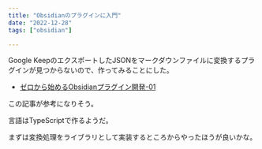 ```yaml
---
title: "Obsidianのプラグインに入門"
date: "2022-12-28"
tags: ["obsidian"]

---
```


Google KeepのエクスポートしたJSONをマークダウンファイルに変換するプラグインが見つからないので、作ってみることにした。

- [ゼロから始めるObsidianプラグイン開発-01](https://zenn.dev/estra/articles/obsidian-plugin-dev_1)

この記事が参考になりそう。

言語はTypeScriptで作るようだ。

まずは変換処理をライブラリとして実装するところからやったほうが良いかな。
